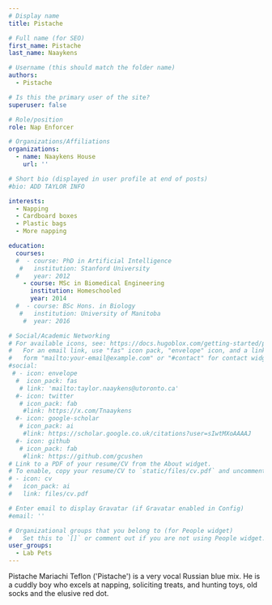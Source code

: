 ```yaml
---
# Display name
title: Pistache

# Full name (for SEO)
first_name: Pistache
last_name: Naaykens

# Username (this should match the folder name)
authors:
  - Pistache

# Is this the primary user of the site?
superuser: false

# Role/position
role: Nap Enforcer

# Organizations/Affiliations
organizations:
  - name: Naaykens House
    url: ''

# Short bio (displayed in user profile at end of posts)
#bio: ADD TAYLOR INFO

interests:
  - Napping
  - Cardboard boxes
  - Plastic bags
  - More napping

education:
  courses:
  #  - course: PhD in Artificial Intelligence
   #   institution: Stanford University
  #    year: 2012
    - course: MSc in Biomedical Engineering
      institution: Homeschooled
      year: 2014
  #  - course: BSc Hons. in Biology
   #   institution: University of Manitoba
    #  year: 2016

# Social/Academic Networking
# For available icons, see: https://docs.hugoblox.com/getting-started/page-builder/#icons
#   For an email link, use "fas" icon pack, "envelope" icon, and a link in the
#   form "mailto:your-email@example.com" or "#contact" for contact widget.
#social:
 # - icon: envelope
  #  icon_pack: fas
   # link: 'mailto:taylor.naaykens@utoronto.ca'
  #- icon: twitter
   # icon_pack: fab
    #link: https://x.com/Tnaaykens
  #- icon: google-scholar
   # icon_pack: ai
    #link: https://scholar.google.co.uk/citations?user=sIwtMXoAAAAJ
  #- icon: github
   # icon_pack: fab
    #link: https://github.com/gcushen
# Link to a PDF of your resume/CV from the About widget.
# To enable, copy your resume/CV to `static/files/cv.pdf` and uncomment the lines below.
# - icon: cv
#   icon_pack: ai
#   link: files/cv.pdf

# Enter email to display Gravatar (if Gravatar enabled in Config)
#email: ''

# Organizational groups that you belong to (for People widget)
#   Set this to `[]` or comment out if you are not using People widget.
user_groups:
  - Lab Pets
---
```

Pistache Mariachi Teflon ('Pistache') is a very vocal Russian blue mix. He is a cuddly boy who excels at napping, soliciting treats, and hunting toys, old socks and the elusive red dot. 